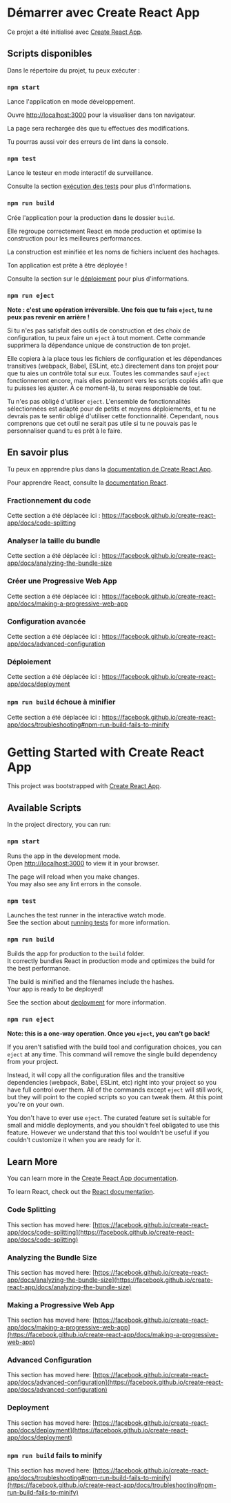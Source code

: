 # Démarrer avec Create React App

Ce projet a été initialisé avec [Create React App](https://github.com/facebook/create-react-app).

## Scripts disponibles

Dans le répertoire du projet, tu peux exécuter :

### `npm start`

Lance l'application en mode développement.

Ouvre [http://localhost:3000](http://localhost:3000/) pour la visualiser dans ton navigateur.

La page sera rechargée dès que tu effectues des modifications.

Tu pourras aussi voir des erreurs de lint dans la console.

### `npm test`

Lance le testeur en mode interactif de surveillance.

Consulte la section [exécution des tests](https://facebook.github.io/create-react-app/docs/running-tests) pour plus d'informations.

### `npm run build`

Crée l'application pour la production dans le dossier `build`.

Elle regroupe correctement React en mode production et optimise la construction pour les meilleures performances.

La construction est minifiée et les noms de fichiers incluent des hachages.

Ton application est prête à être déployée !

Consulte la section sur le [déploiement](https://facebook.github.io/create-react-app/docs/deployment) pour plus d'informations.

### `npm run eject`

**Note : c'est une opération irréversible. Une fois que tu fais `eject`, tu ne peux pas revenir en arrière !**

Si tu n'es pas satisfait des outils de construction et des choix de configuration, tu peux faire un `eject` à tout moment. Cette commande supprimera la dépendance unique de construction de ton projet.

Elle copiera à la place tous les fichiers de configuration et les dépendances transitives (webpack, Babel, ESLint, etc.) directement dans ton projet pour que tu aies un contrôle total sur eux. Toutes les commandes sauf `eject` fonctionneront encore, mais elles pointeront vers les scripts copiés afin que tu puisses les ajuster. À ce moment-là, tu seras responsable de tout.

Tu n'es pas obligé d'utiliser `eject`. L'ensemble de fonctionnalités sélectionnées est adapté pour de petits et moyens déploiements, et tu ne devrais pas te sentir obligé d'utiliser cette fonctionnalité. Cependant, nous comprenons que cet outil ne serait pas utile si tu ne pouvais pas le personnaliser quand tu es prêt à le faire.

## En savoir plus

Tu peux en apprendre plus dans la [documentation de Create React App](https://facebook.github.io/create-react-app/docs/getting-started).

Pour apprendre React, consulte la [documentation React](https://reactjs.org/).

### Fractionnement du code

Cette section a été déplacée ici : https://facebook.github.io/create-react-app/docs/code-splitting

### Analyser la taille du bundle

Cette section a été déplacée ici : https://facebook.github.io/create-react-app/docs/analyzing-the-bundle-size

### Créer une Progressive Web App

Cette section a été déplacée ici : https://facebook.github.io/create-react-app/docs/making-a-progressive-web-app

### Configuration avancée

Cette section a été déplacée ici : https://facebook.github.io/create-react-app/docs/advanced-configuration

### Déploiement

Cette section a été déplacée ici : https://facebook.github.io/create-react-app/docs/deployment

### `npm run build` échoue à minifier

Cette section a été déplacée ici : https://facebook.github.io/create-react-app/docs/troubleshooting#npm-run-build-fails-to-minify

# Getting Started with Create React App

This project was bootstrapped with [Create React App](https://github.com/facebook/create-react-app).

## Available Scripts

In the project directory, you can run:

### `npm start`

Runs the app in the development mode.\
Open [http://localhost:3000](http://localhost:3000) to view it in your browser.

The page will reload when you make changes.\
You may also see any lint errors in the console.

### `npm test`

Launches the test runner in the interactive watch mode.\
See the section about [running tests](https://facebook.github.io/create-react-app/docs/running-tests) for more information.

### `npm run build`

Builds the app for production to the `build` folder.\
It correctly bundles React in production mode and optimizes the build for the best performance.

The build is minified and the filenames include the hashes.\
Your app is ready to be deployed!

See the section about [deployment](https://facebook.github.io/create-react-app/docs/deployment) for more information.

### `npm run eject`

**Note: this is a one-way operation. Once you `eject`, you can't go back!**

If you aren't satisfied with the build tool and configuration choices, you can `eject` at any time. This command will remove the single build dependency from your project.

Instead, it will copy all the configuration files and the transitive dependencies (webpack, Babel, ESLint, etc) right into your project so you have full control over them. All of the commands except `eject` will still work, but they will point to the copied scripts so you can tweak them. At this point you're on your own.

You don't have to ever use `eject`. The curated feature set is suitable for small and middle deployments, and you shouldn't feel obligated to use this feature. However we understand that this tool wouldn't be useful if you couldn't customize it when you are ready for it.

## Learn More

You can learn more in the [Create React App documentation](https://facebook.github.io/create-react-app/docs/getting-started).

To learn React, check out the [React documentation](https://reactjs.org/).

### Code Splitting

This section has moved here: [https://facebook.github.io/create-react-app/docs/code-splitting](https://facebook.github.io/create-react-app/docs/code-splitting)

### Analyzing the Bundle Size

This section has moved here: [https://facebook.github.io/create-react-app/docs/analyzing-the-bundle-size](https://facebook.github.io/create-react-app/docs/analyzing-the-bundle-size)

### Making a Progressive Web App

This section has moved here: [https://facebook.github.io/create-react-app/docs/making-a-progressive-web-app](https://facebook.github.io/create-react-app/docs/making-a-progressive-web-app)

### Advanced Configuration

This section has moved here: [https://facebook.github.io/create-react-app/docs/advanced-configuration](https://facebook.github.io/create-react-app/docs/advanced-configuration)

### Deployment

This section has moved here: [https://facebook.github.io/create-react-app/docs/deployment](https://facebook.github.io/create-react-app/docs/deployment)

### `npm run build` fails to minify

This section has moved here: [https://facebook.github.io/create-react-app/docs/troubleshooting#npm-run-build-fails-to-minify](https://facebook.github.io/create-react-app/docs/troubleshooting#npm-run-build-fails-to-minify)

